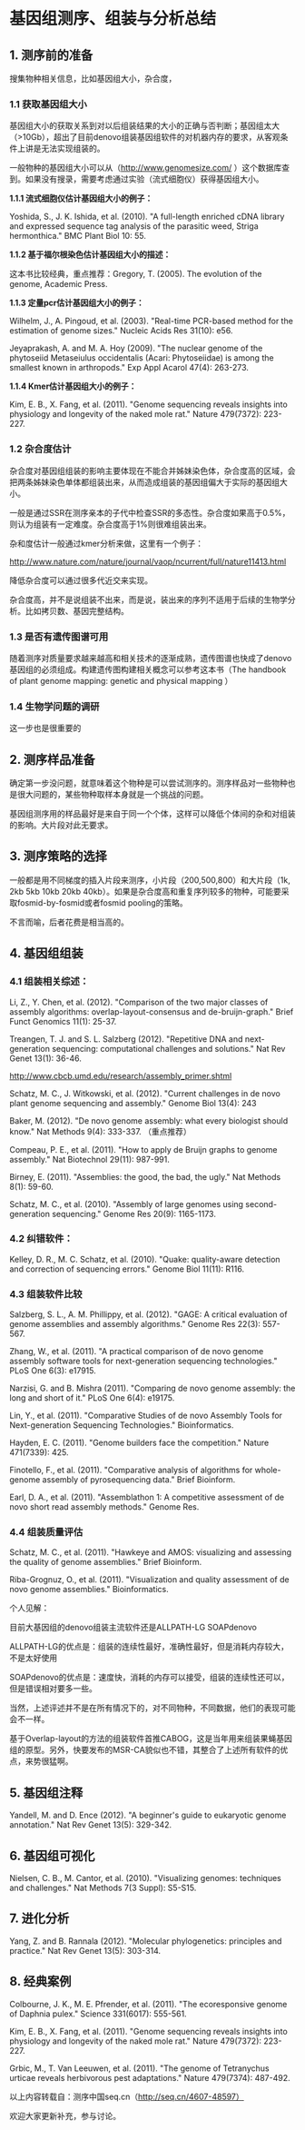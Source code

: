 # 基因组测序、组装与分析总结

## 1. 测序前的准备

搜集物种相关信息，比如基因组大小，杂合度，

### 1.1 获取基因组大小

基因组大小的获取关系到对以后组装结果的大小的正确与否判断；基因组太大（>10Gb），超出了目前denovo组装基因组软件的对机器内存的要求，从客观条件上讲是无法实现组装的。

一般物种的基因组大小可以从（http://www.genomesize.com/ ）这个数据库查到。如果没有搜录，需要考虑通过实验（流式细胞仪）获得基因组大小。

**1.1.1 流式细胞仪估计基因组大小的例子：**

Yoshida, S., J. K. Ishida, et al. (2010). "A full-length enriched cDNA library and expressed sequence tag analysis of the parasitic weed, Striga hermonthica." BMC Plant Biol 10: 55.

**1.1.2 基于福尔根染色估计基因组大小的描述：**

这本书比较经典，重点推荐：Gregory, T. (2005). The evolution of the genome, Academic Press.

**1.1.3 定量pcr估计基因组大小的例子：**

Wilhelm, J., A. Pingoud, et al. (2003). "Real-time PCR-based method for the estimation of genome sizes." Nucleic Acids Res 31(10): e56.

Jeyaprakash, A. and M. A. Hoy (2009). "The nuclear genome of the phytoseiid Metaseiulus occidentalis (Acari: Phytoseiidae) is among the smallest known in arthropods." Exp Appl Acarol 47(4): 263-273.

**1.1.4 Kmer估计基因组大小的例子：**

Kim, E. B., X. Fang, et al. (2011). "Genome sequencing reveals insights into physiology and longevity of the naked mole rat." Nature 479(7372): 223-227.

### 1.2 杂合度估计

杂合度对基因组组装的影响主要体现在不能合并姊妹染色体，杂合度高的区域，会把两条姊妹染色单体都组装出来，从而造成组装的基因组偏大于实际的基因组大小。

一般是通过SSR在测序亲本的子代中检查SSR的多态性。杂合度如果高于0.5%，则认为组装有一定难度。杂合度高于1%则很难组装出来。

杂和度估计一般通过kmer分析来做，这里有一个例子：

http://www.nature.com/nature/journal/vaop/ncurrent/full/nature11413.html

降低杂合度可以通过很多代近交来实现。

杂合度高，并不是说组装不出来，而是说，装出来的序列不适用于后续的生物学分析。比如拷贝数、基因完整结构。

### 1.3 是否有遗传图谱可用

随着测序对质量要求越来越高和相关技术的逐渐成熟，遗传图谱也快成了denovo基因组的必须组成。构建遗传图构建相关概念可以参考这本书（The handbook of plant genome mapping: genetic and physical mapping ）

### 1.4 生物学问题的调研

这一步也是很重要的

## 2. 测序样品准备

确定第一步没问题，就意味着这个物种是可以尝试测序的。测序样品对一些物种也是很大问题的，某些物种取样本身就是一个挑战的问题。

基因组测序用的样品最好是来自于同一个个体，这样可以降低个体间的杂和对组装的影响。大片段对此无要求。

## 3. 测序策略的选择

一般都是用不同梯度的插入片段来测序，小片段（200,500,800）和大片段（1k, 2kb 5kb 10kb 20kb 40kb）。如果是杂合度高和重复序列较多的物种，可能要采取fosmid-by-fosmid或者fosmid pooling的策略。

不言而喻，后者花费是相当高的。

## 4. 基因组组装

### 4.1 组装相关综述：

Li, Z., Y. Chen, et al. (2012). "Comparison of the two major classes of assembly algorithms: overlap-layout-consensus and de-bruijn-graph." Brief Funct Genomics 11(1): 25-37.

Treangen, T. J. and S. L. Salzberg (2012). "Repetitive DNA and next-generation sequencing: computational challenges and solutions." Nat Rev Genet 13(1): 36-46.

http://www.cbcb.umd.edu/research/assembly_primer.shtml

Schatz, M. C., J. Witkowski, et al. (2012). "Current challenges in de novo plant genome sequencing and assembly." Genome Biol 13(4): 243

Baker, M. (2012). "De novo genome assembly: what every biologist should know." Nat Methods 9(4): 333-337. （重点推荐）

Compeau, P. E., et al. (2011). "How to apply de Bruijn graphs to genome assembly." Nat Biotechnol 29(11): 987-991.

Birney, E. (2011). "Assemblies: the good, the bad, the ugly." Nat Methods 8(1): 59-60.

Schatz, M. C., et al. (2010). "Assembly of large genomes using second-generation sequencing." Genome Res 20(9): 1165-1173.

### 4.2 纠错软件：

Kelley, D. R., M. C. Schatz, et al. (2010). "Quake: quality-aware detection and correction of sequencing errors." Genome Biol 11(11): R116.

### 4.3 组装软件比较

Salzberg, S. L., A. M. Phillippy, et al. (2012). "GAGE: A critical evaluation of genome assemblies and assembly algorithms." Genome Res 22(3): 557-567.

Zhang, W., et al. (2011). "A practical comparison of de novo genome assembly software tools for next-generation sequencing technologies." PLoS One 6(3): e17915.

Narzisi, G. and B. Mishra (2011). "Comparing de novo genome assembly: the long and short of it." PLoS One 6(4): e19175.

Lin, Y., et al. (2011). "Comparative Studies of de novo Assembly Tools for Next-generation Sequencing Technologies." Bioinformatics.

Hayden, E. C. (2011). "Genome builders face the competition." Nature 471(7339): 425.

Finotello, F., et al. (2011). "Comparative analysis of algorithms for whole-genome assembly of pyrosequencing data." Brief Bioinform.

Earl, D. A., et al. (2011). "Assemblathon 1: A competitive assessment of de novo short read assembly methods." Genome Res.

### 4.4 组装质量评估

Schatz, M. C., et al. (2011). "Hawkeye and AMOS: visualizing and assessing the quality of genome assemblies." Brief Bioinform.

Riba-Grognuz, O., et al. (2011). "Visualization and quality assessment of de novo genome assemblies." Bioinformatics.

个人见解：

目前大基因组的denovo组装主流软件还是ALLPATH-LG SOAPdenovo

ALLPATH-LG的优点是：组装的连续性最好，准确性最好，但是消耗内存较大，不是太好使用

SOAPdenovo的优点是：速度快，消耗的内存可以接受，组装的连续性还可以，但是错误相对要多一些。

当然，上述评述并不是在所有情况下的，对不同物种，不同数据，他们的表现可能会不一样。

基于Overlap-layout的方法的组装软件首推CABOG，这是当年用来组装果蝇基因组的原型。另外，快要发布的MSR-CA貌似也不错，其整合了上述所有软件的优点，来势很猛啊。

## 5. 基因组注释

Yandell, M. and D. Ence (2012). "A beginner's guide to eukaryotic genome annotation." Nat Rev Genet 13(5): 329-342.

## 6. 基因组可视化

Nielsen, C. B., M. Cantor, et al. (2010). "Visualizing genomes: techniques and challenges." Nat Methods 7(3 Suppl): S5-S15.

## 7. 进化分析

Yang, Z. and B. Rannala (2012). "Molecular phylogenetics: principles and practice." Nat Rev Genet 13(5): 303-314.

## 8. 经典案例

Colbourne, J. K., M. E. Pfrender, et al. (2011). "The ecoresponsive genome of Daphnia pulex." Science 331(6017): 555-561.

Kim, E. B., X. Fang, et al. (2011). "Genome sequencing reveals insights into physiology and longevity of the naked mole rat." Nature 479(7372): 223-227.

Grbic, M., T. Van Leeuwen, et al. (2011). "The genome of Tetranychus urticae reveals herbivorous pest adaptations." Nature 479(7374): 487-492.

以上内容转载自：测序中国seq.cn（http://seq.cn/4607-48597）

欢迎大家更新补充，参与讨论。